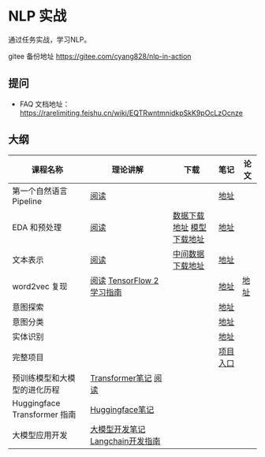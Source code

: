 # NLP 实战

通过任务实战，学习NLP。

gitee 备份地址 https://gitee.com/cyang828/nlp-in-action

## 提问
- FAQ 文档地址：https://rarelimiting.feishu.cn/wiki/EQTRwntmnidkpSkK9pOcLzOcnze


## 大纲
| 课程名称 | 理论讲解 | 下载 | 笔记 | 论文 |
| -------- |  --------- | --------- | -------- | -------- |
| 第一个自然语言Pipeline | [阅读](https://rarelimiting.feishu.cn/wiki/CTkPw9uOdiAZrrkSaXucJt1SnBh?fromScene=spaceOverview&create_from=create_doc_to_wiki) | | [地址](https://github.com/CYang828/nlp-in-action/blob/main/0.first-pipeline.ipynb) | |
| EDA 和预处理 | [阅读](https://rarelimiting.feishu.cn/wiki/XWyfwGJR2iupNbkBS1ycIHU7n6o?fromScene=spaceOverview) | [数据下载地址](https://aimaksen.rarelimiting.com/twitter-twcs.zip) [模型下载地址](https://aimaksen.rarelimiting.com/models.zip) | [地址](https://github.com/CYang828/nlp-in-action/blob/main/01.eda%26preprocessing.ipynb) | |
| 文本表示 | [阅读](https://rarelimiting.feishu.cn/wiki/P35awju87i1fobkxYMkcTqF0nNf?fromScene=spaceOverview) | [中间数据下载地址](https://aimaksen.rarelimiting.com/objects.zip) | [地址](https://github.com/CYang828/nlp-in-action/blob/main/02.text-representation.ipynb) | |
| word2vec 复现 | [阅读](https://rarelimiting.feishu.cn/wiki/QtNrwjJimiio5jk4twCcmDtjn5e?fromScene=spaceOverview) [TensorFlow 2 学习指南](https://rarelimiting.feishu.cn/wiki/GriywObmEixwF4ksELncLXgrnFe?fromScene=spaceOverview) | | [地址](https://github.com/CYang828/nlp-in-action/blob/main/03.word2vec.ipynb) | [地址](https://arxiv.org/pdf/1301.3781.pdf) |
| 意图探索 | | | [地址](https://github.com/CYang828/nlp-in-action/blob/main/04.explore-intents.ipynb) | |
| 意图分类 | | | [地址](https://github.com/CYang828/nlp-in-action/blob/main/05.intent-classfication.ipynb) | |
| 实体识别 | | | [地址](https://github.com/CYang828/nlp-in-action/blob/main/06.ner.ipynb) | |
| 完整项目 |  | | [项目入口](deploy/README.md) | |
| 预训练模型和大模型的进化历程 | [Transformer笔记](https://github.com/CYang828/transformer-all-in-one/tree/dd206218ba169880e27803ddc5ad59ac3cbd25b5) [阅读](https://rarelimiting.feishu.cn/wiki/ZaXowgBbTiAm7HkotLNczmq3nsb?fromScene=spaceOverview) | |  |  |
| Huggingface Transformer 指南 | [Huggingface笔记](https://github.com/CYang828/nlp-in-action/tree/main/huggingface-tutorials)  | |  |  |
| 大模型应用开发 | [大模型开发笔记](https://rarelimiting.feishu.cn/wiki/PW1fw9iQviRbznkizgzcgbtHnRg?fromScene=spaceOverview) [Langchain开发指南](https://github.com/CYang828/llm-tutorials-chinese/tree/58c0a55aea3efb9f488ada8267b79ad43a400f71/book)  | |  |  |



